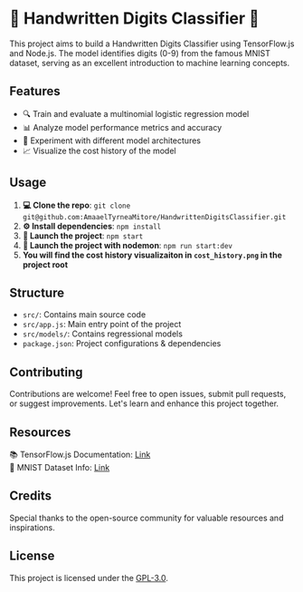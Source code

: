 # 🤖 Handwritten Digits Classifier 📝

This project aims to build a Handwritten Digits Classifier using TensorFlow.js and Node.js. The model identifies digits (0-9) from the famous MNIST dataset, serving as an excellent introduction to machine learning concepts.

## Features

- 🔍 Train and evaluate a multinomial logistic regression model
- 📊 Analyze model performance metrics and accuracy
- 🧠 Experiment with different model architectures
- 📈 Visualize the cost history of the model

## Usage

1. **💻 Clone the repo**: `git clone git@github.com:AmaaelTyrneaMitore/HandwrittenDigitsClassifier.git`
2. **⚙ Install dependencies**: `npm install`
3. **🚀 Launch the project**: `npm start`
4. **🧪 Launch the project with nodemon**: `npm run start:dev`
5. **You will find the cost history visualizaiton in `cost_history.png` in the project root**

## Structure

- `src/`: Contains main source code
- `src/app.js`: Main entry point of the project
- `src/models/`: Contains regressional models
- `package.json`: Project configurations & dependencies

## Contributing

Contributions are welcome! Feel free to open issues, submit pull requests, or suggest improvements. Let's learn and enhance this project together.

## Resources

📚 TensorFlow.js Documentation: [Link](https://www.tensorflow.org/js)  
📖 MNIST Dataset Info: [Link](http://yann.lecun.com/exdb/mnist/)

## Credits

Special thanks to the open-source community for valuable resources and inspirations.

## License

This project is licensed under the [GPL-3.0](LICENSE).
